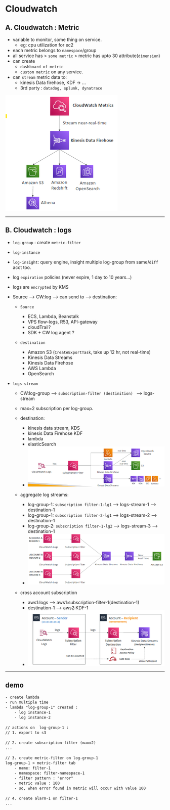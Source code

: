 # Cloudwatch

## A. Cloudwatch : Metric 
- variable to monitor, some thing on service. 
  - eg: cpu utilization for ec2
- each metric belongs to `namespace`/group
- all service has > `some metric` >  metric has upto 30 attribute(`dimension`)
- can create 
  - `dashboard of metric`
  - `custom metric` on any service.
- can `stream` metric data to:
  - kinesis Data firehose, KDF -> ...
  - 3rd party : `datadog, splunk, dynatrace`

![img.png](../99_img/cw/cw-1/img.png)

---  
## B. Cloudwatch : logs
- `log-group` : create `metric-filter`
- `log-instance` 
- `log-insight`: query engine, insight multiple log-group from same/`diff` acct too.
- log `expiration` policies (never expire, 1 day to 10 years…) 
- logs are `encrypted` by KMS

- Source --> CW:log --> can send to --> destination:
  - `Source`
    - ECS, Lambda, Beanstalk
    - VPS flow-logs, R53, API-gateway
    - cloudTrail?
    - SDK + CW log agent ?
    
  - `destination`
    - Amazon S3 (`CreateExportTask`, take up 12 hr, not real-time)
    - Kinesis Data Streams
    - Kinesis Data Firehose
    - AWS Lambda
    - OpenSearch
    
- `logs stream`    
  - CW:log-group --> `subscription-filter (destinition) ` --> logs-stream 
  - max=2 subscription per log-group.
  - destination:
    - kinesis data stream, KDS
    - kinesis Data Firehose KDF
    - lambda
    - elasticSearch
    - ![img_1.png](../99_img/cw/cw-1/img_1.png)

  - aggregate log streams:
    - log-group-1: `subscription filter-1-lg1` --> logs-stream-1  --> destination-1
    - log-group-1: `subscription filter-2-lg1` --> logs-stream-2  --> destination-1
    - log-group-2: `subscription filter-1-lg2` --> logs-stream-3  --> destination-1
    - ![img_2.png](../99_img/cw/cw-1/img_2.png)
  
  - cross account subscription 
    - aws1:logs --> aws1:subscription-filter-1(destination-1)
    - destination-1 --> aws2:KDF-1
    - ![img_3.png](../99_img/cw/cw-1/img_3.png)
  
---
## demo
```
- create lambda 
- run multiple time
- lambda "log-group-1" created :
    - log instance-1
    - log instance-2
    
// actions on  log-group-1 :
// 1. export to s3

// 2. create subscription-filter (max=2)
...

// 3. create metric-filter on log-group-1
log-group-1 > metric-filter tab
    - name: filter-1
    - namespace: filter-namespace-1
    - filter pattern : "error"
    - metric value : 100
    - so, when error found in metric will occur with value 100

// 4. create alarm-1 on filter-1
...

```




